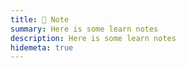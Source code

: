```yaml
---
title: 📝 Note
summary: Here is some learn notes
description: Here is some learn notes
hidemeta: true
---
```

